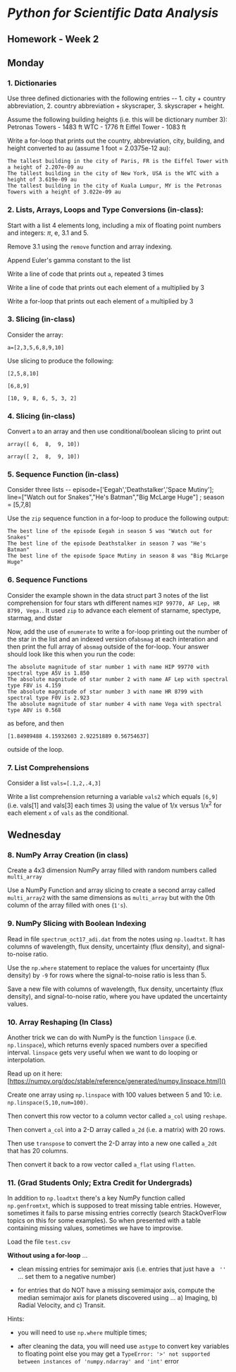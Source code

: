 # _Python for Scientific Data Analysis_

## Homework - Week 2

## Monday

### 1. Dictionaries

Use three defined dictionaries with the following entries -- 1. city + country abbreviation, 2. country abbreviation + skyscraper, 3. skyscraper + height.   

Assume the following building heights (i.e. this will be dictionary number 3):
 Petronas Towers - 1483 ft
 WTC - 1776 ft
 Eiffel Tower - 1083 ft
 
 Write a for-loop that prints out the country, abbreviation, city, building, and height converted to au (assume 1 foot = 2.0375e-12 au):
 
 ```
The tallest building in the city of Paris, FR is the Eiffel Tower with a height of 2.207e-09 au
The tallest building in the city of New York, USA is the WTC with a height of 3.619e-09 au
The tallest building in the city of Kuala Lumpur, MY is the Petronas Towers with a height of 3.022e-09 au
 ```
 
 
### 2. Lists, Arrays, Loops and Type Conversions (in-class):

Start with a list 4 elements long, including a mix of floating point numbers and integers: $\pi$, e, 3.1 and 5.

Remove 3.1 using the ``remove`` function and array indexing.  

Append Euler's gamma constant to the list

Write a line of code that prints out ``a``, repeated 3 times

Write a line of code that prints out each element of ``a`` multiplied by 3

Write a for-loop that prints out each element of ``a`` multiplied by 3

### 3. Slicing (in-class)

Consider the array:

``a=[2,3,5,6,8,9,10]``

Use slicing to produce the following:

 ``[2,5,8,10]``
 
 ``[6,8,9]``
 
 ``[10, 9, 8, 6, 5, 3, 2]``
 
### 4. Slicing (in-class)
 
 Convert ``a`` to an array and then use conditional/boolean slicing to print out
 
 ``array([ 6,  8,  9, 10])``
 
 
 ``array([ 2,  8,  9, 10])``


### 5. Sequence Function (in-class)

Consider three lists -- episode=['Eegah','Deathstalker','Space Mutiny']; line=["Watch out for Snakes","He's Batman","Big McLarge Huge"] ; season = [5,7,8]

Use the ``zip`` sequence function in a for-loop to produce the following output:

```
The best line of the episode Eegah in season 5 was "Watch out for Snakes" 
The best line of the episode Deathstalker in season 7 was "He's Batman" 
The best line of the episode Space Mutiny in season 8 was "Big McLarge Huge" 
```

### 6. Sequence Functions
 
 Consider the example shown in the data struct part 3 notes of the list comprehension for four stars wth different names ``HIP 99770, AF Lep, HR 8799, Vega.``.  It used ``zip`` to advance each element of starname, spectype, starmag, and dstar 
 
 Now, add the use of ``enumerate`` to write a for-loop printing out the number of the star in the list and an indexed version of``absmag`` at each interation and then print the full array of ``absmag`` outside of the for-loop.  Your answer should look like this when you run the code:
 
```
The absolute magnitude of star number 1 with name HIP 99770 with spectral type A5V is 1.850
The absolute magnitude of star number 2 with name AF Lep with spectral type F8V is 4.159
The absolute magnitude of star number 3 with name HR 8799 with spectral type F0V is 2.923
The absolute magnitude of star number 4 with name Vega with spectral type A0V is 0.568
```
as before, and then

```
[1.84989488 4.15932603 2.92251889 0.56754637]
```
outside of the loop.


 
 
### 7. List Comprehensions
 
 Consider a list ``vals=[.1,2,.4,3]``
 
 Write a list comprehension returning a variable ``vals2`` which equals ``[6,9]`` (i.e. vals[1] and vals[3] each times 3) using the value of 1/x versus 1/x$^{2}$ for each element ``x`` of ``vals`` as the conditional.
 

 
## Wednesday

### 8. NumPy Array Creation (in class)

Create a 4x3 dimension NumPy array filled with random numbers called ``multi_array``

Use a NumPy Function and array slicing to create a second array called ``multi_array2`` with the same dimensions as ``multi_array`` but with the 0th column of the array filled with ones (``1's``).


### 9. NumPy Slicing with Boolean Indexing

Read in file ``spectrum_oct17_adi.dat`` from the notes using ``np.loadtxt``.   It has columns of wavelength, flux density, uncertainty (flux density), and signal-to-noise ratio.   

 Use the ``np.where`` statement to replace the values for uncertainty (flux density) by ``-9`` for rows where the signal-to-noise ratio is less than 5.

Save a new file with columns of wavelength, flux density, uncertainty (flux density), and signal-to-noise ratio, where you have updated the uncertainty values.

### 10. Array Reshaping (In Class)

Another trick we can do with NumPy is the function ``linspace`` (i.e. ``np.linspace``), which returns evenly spaced numbers over a specified interval.   ``linspace`` gets very useful when we want to do looping or interpolation.

Read up on it here: [https://numpy.org/doc/stable/reference/generated/numpy.linspace.html]()

Create one array using ``np.linspace`` with 100 values between 5 and 10: i.e. ``np.linspace(5,10,num=100)``.  

Then convert this row vector to a column vector called ``a_col`` using ``reshape``.  

Then convert ``a_col`` into a 2-D array called ``a_2d`` (i.e. a matrix) with 20 rows.

Then use ``transpose`` to convert the 2-D array into a new one called ``a_2dt`` that has 20 columns.

Then convert it back to a row vector called ``a_flat`` using ``flatten``.



### 11. (Grad Students Only; Extra Credit for Undergrads) 

In addition to ``np.loadtxt`` there's a key NumPy function called ``np.genfromtxt``, which is supposed to treat missing table entries.  However, sometimes it fails to parse missing entries correctly (search StackOverFlow topics on this for some examples).  So when presented with a table containing missing values, sometimes we have to improvise.

Load the file ``test.csv``

**Without using a for-loop** ...

 * clean missing entries for semimajor axis (i.e. entries that just have a `` ''`` ... set them to a negative number)
 
 * for entries that do NOT have a missing semimajor axis, compute the median semimajor axis for planets discovered using ... a) Imaging, b) Radial Velocity, and c) Transit.

Hints:
 
 * you will need to use ``np.where`` multiple times;       
 
 * after cleaning the data, you will need use ``astype`` to convert key variables to floating point else you may get a ``TypeError: '>' not supported between instances of 'numpy.ndarray' and 'int'`` error

